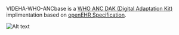 
VIDEHA-WHO-ANCbase is a [WHO ANC DAK  (Digital Adaptation Kit)](https://www.who.int/publications/i/item/9789241549912) implimentation based on [openEHR Specification](https://www.openehr.org/).

![Alt text](https://specifications.openehr.org/releases/BASE/latest/architecture_overview/diagrams/openehr_block_diagram_detailed.svg "openEHR Specification")
